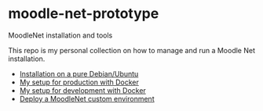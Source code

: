 # moodle-net-prototype
MoodleNet installation and tools

This repo is my personal collection on how to manage and run a Moodle Net installation.

* [Installation on a pure Debian/Ubuntu](./install_debian.md)
* [My setup for production with Docker](./docker_setup.md)
* [My setup for development with Docker](./docker_setup_dev.md)
* [Deploy a MoodleNet custom environment](deploy_dev.md)
